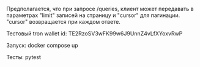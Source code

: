 Предполагается, что при запросе /queries, клиент может передавать в параметрах "limit" записей на страницу и "cursor" для пагинации. "cursor" возвращается при каждом ответе. 

Тестовый tron wallet id: TE2RzoSV3wFK99w6J9UnnZ4vLfXYoxvRwP

Запуск: docker compose up

Тесты: pytest